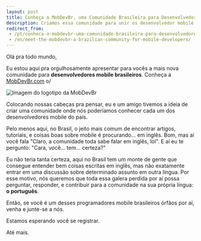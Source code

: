 ```yaml
---
layout: post
title: Conheça a MobDevBr, uma Comunidade Brasileira para Desenvolvedores Mobile
description: Criamos essa comunidade para unir os desenvolvedor mobile.
redirect_from:
 - /pt/conheca-a-mobdevbr-uma-comunidade-brasileira-para-desenvolvedores-mobile/
 - /en/meet-the-mobdevbr-a-brazilian-community-for-mobile-developers/
---
```


Olá pra todo mundo,

Eu estou aqui pra orgulhosamente apresentar para vocês a mais nova comunidade para **desenvolvedores mobile brasileiros**. Conheça a <a href="http://www.mobdevbr.com/" target="_blank">MobDevBr.com</a> o/

![Imagem do logotipo da MobDevBr](http://i1310.photobucket.com/albums/s647/rossener/big-mobdevbr-logo_zpsf3jnvdqb.png)

Colocando nossas cabeças pra pensar, eu e um amigo tivemos a ideia de criar uma comunidade onde nós poderíamos conhecer cada um dos desenvolvedores mobile do país.

Pelo menos aqui, no Brasil, o jeito mais comum de encontrar artigos, tutoriais, e coisas boas sobre mobile é procurando... em inglês. Bom, mas aí você fala "Claro, a comunidade toda sabe falar em inglês, lol". E aí eu te pergunto: "Cara, você... tem... certeza?"

Eu não teria tanta certeza, aqui no Brasil tem um monte de gente que consegue entender bem coisas escritas em inglês, mas não exatamente entrar em uma discussão sobre determinado assunto em outra língua. Por esse motivo, nós queremos que toda essa galera perdida por aí possa perguntar, responder, e contribuir para a comunidade na sua própria língua: **o português**.

Então, se você é um desses programadores mobile brasileiros órfãos por aí, venha e junte-se a nós.

Estamos esperando você se registrar.

Até mais.
